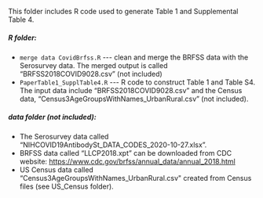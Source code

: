 This folder includes R code used to generate Table 1 and Supplemental Table 4. 


##### R folder:
-	`merge data CovidBrfss.R` --- clean and merge the BRFSS data with the Serosurvey data. The merged output is called “BRFSS2018COVID9028.csv” (not included)
-	`PaperTable1_SupplTable4.R` --- R code to construct Table 1 and Table S4. The input data include “BRFSS2018COVID9028.csv” and the Census data, “Census3AgeGroupsWithNames_UrbanRural.csv” (not included).

##### data folder (not included):
- The Serosurvey data called “NIHCOVID19AntibodySt_DATA_CODES_2020-10-27.xlsx”. 
-	BRFSS data called “LLCP2018.xpt” can be downloaded from CDC website: https://www.cdc.gov/brfss/annual_data/annual_2018.html
-	US Census data called “Census3AgeGroupsWithNames_UrbanRural.csv" created from Census files (see US_Census folder).  
